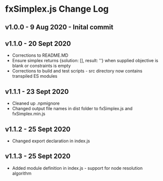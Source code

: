 # fxSimplex.js Change Log

## v1.0.0 - 9 Aug 2020 - Inital commit

## v1.1.0 - 20 Sept 2020

- Corrections to README.MD
- Ensure simplex returns {solution: [], result: ''} when supplied objective is blank or constraints is empty
- Corrections to build and test scripts - src directory now contains transpiled ES modules

## v1.1.1 - 23 Sept 2020

- Cleaned up .npmignore
- Changed output file names in dist folder to fxSimplex.js and fxSimplex.min.js

## v1.1.2 - 25 Sept 2020

- Changed export declaration in index.js

## v1.1.3 - 25 Sept 2020

- Added module definition in index.js - support for node resolution algorithm